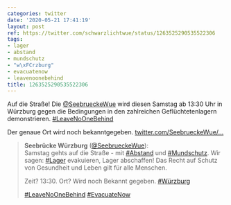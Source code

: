 ```yaml
---
categories: twitter
date: '2020-05-21 17:41:19'
layout: post
ref: https://twitter.com/schwarzlichtwue/status/1263525290535522306
tags:
- lager
- abstand
- mundschutz
- "w\xFCrzburg"
- evacuatenow
- leavenoonebehind
title: 1263525290535522306
---
```

Auf die Straße! Die [@SeebrueckeWue](https://twitter.com/SeebrueckeWue) wird diesen Samstag ab 13:30 Uhr in Würzburg gegen die Bedingungen in den zahlreichen Geflüchtetenlagern demonstrieren. [#LeaveNoOneBehind](/t/leavenoonebehind)



Der genaue Ort wird noch bekanntgegeben. [twitter.com/SeebrueckeWue/…](https://twitter.com/SeebrueckeWue/status/1263459975214641162)
> <b>Seebrücke Würzburg</b> ([@SeebrueckeWue](https://twitter.com/SeebrueckeWue)):  
>Samstag gehts auf die Straße - mit [#Abstand](/t/abstand) und [#Mundschutz](/t/mundschutz). Wir sagen: [#Lager](/t/lager) evakuieren, Lager abschaffen! Das Recht auf Schutz von Gesundheit und Leben gilt für alle Menschen.   
>  
>  
>  
>Zeit? 13:30. Ort? Wird noch Bekannt gegeben. [#Würzburg](/t/würzburg)  
>  
>  
>  
>[#LeaveNoOneBehind](/t/leavenoonebehind) [#EvacuateNow](/t/evacuatenow)   

